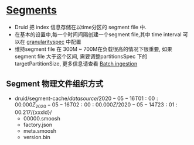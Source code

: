 # [Segments](https://druid.apache.org/docs/latest/design/segments.html)
 - Druid 把 index 信息存储在以time分区的 segment file 中. 
 - 在基本的设置中,每一个时间间隔创建一个segment file,其中 time interval 可以在 [granularityspec](https://druid.apache.org/docs/latest/ingestion/index.html#granularityspec) 中配置 
 - 维持segment file 在 300M ~ 700M在负载很高的情况下很重要, 如果segment file 大于这个区间, 需要调整partitionsSpec 下的 targetPartitionSize, 更多信息请查看 [Batch ingestion](https://druid.apache.org/docs/latest/ingestion/hadoop.html#partitionsspec)
 
## Segment 物理文件组织方式
- druid/segment-cache/${datasource}/2020-05-16T01:00:00.000Z_2020-05-16T02:00:00.000Z/2020-05-14T23:01:00.217/${xxxId}/
    - 00000.smoosh
    - factory.json
    - meta.smoosh
    - version.bin